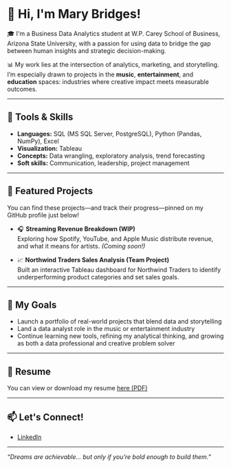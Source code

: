# 👋 Hi, I'm Mary Bridges!

🎓 I'm a Business Data Analytics student at W.P. Carey School of Business, Arizona State University, with a passion for using data to bridge the gap between human insights and strategic decision-making.

📊 My work lies at the intersection of analytics, marketing, and storytelling. I’m especially drawn to projects in the **music**, **entertainment**, and **education** spaces: industries where creative impact meets measurable outcomes.

---

## 🔧 Tools & Skills
- **Languages:** SQL (MS SQL Server, PostgreSQL), Python (Pandas, NumPy), Excel
- **Visualization:** Tableau
- **Concepts:** Data wrangling, exploratory analysis, trend forecasting
- **Soft skills:** Communication, leadership, project management

---

## 📁 Featured Projects
You can find these projects—and track their progress—pinned on my GitHub profile just below!
- 🎧 **Streaming Revenue Breakdown (WIP)**  
  Exploring how Spotify, YouTube, and Apple Music distribute revenue, and what it means for artists. *(Coming soon!)*

- 📈 **Northwind Traders Sales Analysis (Team Project)**  
  Built an interactive Tableau dashboard for Northwind Traders to identify underperforming product categories and set sales goals.

---

## 🎯 My Goals
- Launch a portfolio of real-world projects that blend data and storytelling
- Land a data analyst role in the music or entertainment industry
- Continue learning new tools, refining my analytical thinking, and growing as both a data professional and creative problem solver

---

## 📄 Resume
You can view or download my resume [here (PDF)](Summer25Resume.pdf)

--- 

## 📫 Let's Connect!
- [LinkedIn](https://www.linkedin.com/in/maryebridges0/)

---

*“Dreams are achievable... but only if you’re bold enough to build them.”*
